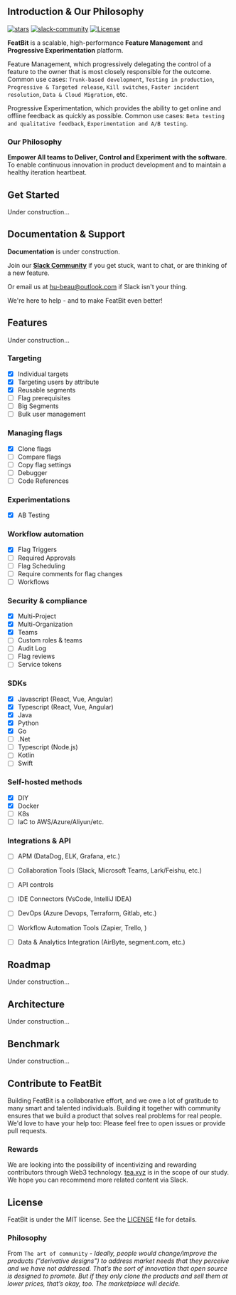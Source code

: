 


## Introduction & Our Philosophy


[![stars](https://img.shields.io/github/stars/featbit/featbit.svg?style=flat&logo=github&colorB=red&label=stars)](https://github.com/featbit/featbit)                   [![slack-community](https://img.shields.io/badge/slack-join-3CC798?style=social&logo=slack)](https://join.slack.com/t/featbit/shared_invite/zt-1ew5e2vbb-x6Apan1xZOaYMnFzqZkGNQ)  [![License](https://img.shields.io/static/v1?label=license&message=MIT&color=brightgreen)](https://github.com/featbit/featbit/blob/main/LICENSE)


**FeatBit** is a scalable, high-performance **Feature Management** and **Progressive Experimentation** platform.

Feature Management, which progressively delegating the control of a feature to the owner that is most closely responsible for the outcome. Common use cases: `Trunk-based development`, `Testing in production`, `Progressive & Targeted release`, `Kill switches`, `Faster incident resolution`, `Data & Cloud Migration`, etc.
    
Progressive Experimentation, which provides the ability to get online and offline feedback as quickly as possible. Common use cases: `Beta testing and qualitative feedback`, `Experimentation and A/B testing`.

### Our Philosophy
**Empower All teams to Deliver, Control and Experiment with the software**. To enable continuous innovation in product development and to maintain a healthy iteration heartbeat. 


## Get Started

Under construction...

## Documentation & Support

**Documentation** is under construction.

Join our [**Slack Community**](https://join.slack.com/t/featbit/shared_invite/zt-1ew5e2vbb-x6Apan1xZOaYMnFzqZkGNQ) if you get stuck, want to chat, or are thinking of a new feature.

Or email us at hu-beau@outlook.com if Slack isn't your thing.

We're here to help - and to make FeatBit even better!

## Features

Under construction...

### Targeting
- [x] Individual targets
- [x] Targeting users by attribute
- [x] Reusable segments
- [ ] Flag prerequisites
- [ ] Big Segments
- [ ] Bulk user management

### Managing flags
- [x] Clone flags
- [ ] Compare flags
- [ ] Copy flag settings
- [ ] Debugger
- [ ] Code References

### Experimentations
- [x] AB Testing

### Workflow automation
- [x] Flag Triggers
- [ ] Required Approvals
- [ ] Flag Scheduling
- [ ] Require comments for flag changes
- [ ] Workflows

### Security & compliance
- [x] Multi-Project
- [x] Multi-Organization
- [x] Teams
- [ ] Custom roles & teams
- [ ] Audit Log
- [ ] Flag reviews
- [ ] Service tokens

### SDKs
- [x] Javascript (React, Vue, Angular)
- [x] Typescript (React, Vue, Angular)
- [x] Java
- [x] Python
- [x] Go 
- [ ] .Net
- [ ] Typescript (Node.js)
- [ ] Kotlin
- [ ] Swift

### Self-hosted methods
- [x] DIY
- [x] Docker
- [ ] K8s
- [ ] IaC to AWS/Azure/Aliyun/etc.

### Integrations & API
- [ ] APM (DataDog, ELK, Grafana, etc.)
- [ ] Collaboration Tools (Slack, Microsoft Teams, Lark/Feishu, etc.)
- [ ] API controls
- [ ] IDE Connectors (VsCode, IntelliJ IDEA)
- [ ] DevOps (Azure Devops, Terraform, Gitlab, etc.)
- [ ] Workflow Automation Tools (Zapier, Trello, )
- [ ] Data & Analytics Integration (AirByte, segment.com, etc.)



## Roadmap

Under construction...

## Architecture

Under construction...

## Benchmark

Under construction...

## Contribute to FeatBit

Building FeatBit is a collaborative effort, and we owe a lot of gratitude to many smart and talented individuals. Building it together with community ensures that we build a product that solves real problems for real people. We'd love to have your help too: Please feel free to open issues or provide pull requests.

### Rewards

We are looking into the possibility of incentivizing and rewarding contributors through Web3 technology. [tea.xyz](https://tea.xyz) is in the scope of our study. We hope you can recommend more related content via Slack.

## License

FeatBit is under the MIT license. See the [LICENSE](https://github.com/featbit/featbit/blob/main/LICENSE) file for details.

### Philosophy

From `The art of community` - *Ideally, people would change/improve the products
("derivative designs") to address market needs that they perceive and we have not addressed.
That’s the sort of innovation that open source is designed to promote. But if they only clone the
products and sell them at lower prices, that’s okay, too. The marketplace will decide.*
